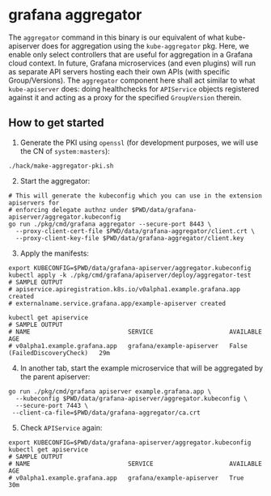 # grafana aggregator

The `aggregator` command in this binary is our equivalent of what kube-apiserver does for aggregation using
the `kube-aggregator` pkg. Here, we enable only select controllers that are useful for aggregation in a Grafana
cloud context. In future, Grafana microservices (and even plugins) will run as separate API servers
hosting each their own APIs (with specific Group/Versions). The `aggregator` component here shall act similar to what
`kube-apiserver` does: doing healthchecks for `APIService` objects registered against it and acting as a proxy for
the specified `GroupVersion` therein.

## How to get started

1. Generate the PKI using `openssl` (for development purposes, we will use the CN of `system:masters`):
  ```shell
  ./hack/make-aggregator-pki.sh
  ```
2. Start the aggregator:
  ```shell
  # This will generate the kubeconfig which you can use in the extension apiservers for
  # enforcing delegate authnz under $PWD/data/grafana-apiserver/aggregator.kubeconfig 
  go run ./pkg/cmd/grafana aggregator --secure-port 8443 \
    --proxy-client-cert-file $PWD/data/grafana-aggregator/client.crt \
    --proxy-client-key-file $PWD/data/grafana-aggregator/client.key
  ```
3. Apply the manifests: 
  ```shell
  export KUBECONFIG=$PWD/data/grafana-apiserver/aggregator.kubeconfig
  kubectl apply -k ./pkg/cmd/grafana/apiserver/deploy/aggregator-test
  # SAMPLE OUTPUT
  # apiservice.apiregistration.k8s.io/v0alpha1.example.grafana.app created
  # externalname.service.grafana.app/example-apiserver created
  
  kubectl get apiservice
  # SAMPLE OUTPUT
  # NAME                           SERVICE                     AVAILABLE                      AGE
  # v0alpha1.example.grafana.app   grafana/example-apiserver   False (FailedDiscoveryCheck)   29m
  ```
4. In another tab, start the example microservice that will be aggregated by the parent apiserver:
  ```shell
  go run ./pkg/cmd/grafana apiserver example.grafana.app \
    --kubeconfig $PWD/data/grafana-apiserver/aggregator.kubeconfig \
    --secure-port 7443 \
   --client-ca-file=$PWD/data/grafana-aggregator/ca.crt
  ```
5. Check `APIService` again:
  ```shell
  export KUBECONFIG=$PWD/data/grafana-apiserver/aggregator.kubeconfig
  kubectl get apiservice
  # SAMPLE OUTPUT
  # NAME                           SERVICE                     AVAILABLE      AGE
  # v0alpha1.example.grafana.app   grafana/example-apiserver   True           30m
  ```
